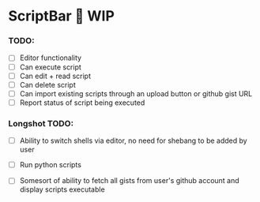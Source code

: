 # ScriptBar 🚧 WIP

### TODO:
- [ ] Editor functionality
- [ ] Can execute script
- [ ] Can edit + read script
- [ ] Can delete script
- [ ] Can import existing scripts through an upload button or github gist URL
- [ ] Report status of script being executed

### Longshot TODO:
- [ ] Ability to switch shells via editor, no need for shebang to be added by user
- [ ] Run python scripts
- [ ] Somesort of ability to fetch all gists from user's github account and display scripts executable


